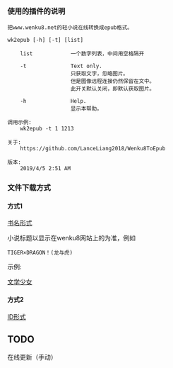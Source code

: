 ### 使用的插件的说明

```
把www.wenku8.net的轻小说在线转换成epub格式。

wk2epub [-h] [-t] [list]

    list            一个数字列表，中间用空格隔开
    
    -t              Text only.
                    只获取文字，忽略图片。
                    但是图像远程连接仍然保留在文中。
                    此开关默认关闭，即默认获取图片。
                    
    -h              Help.
                    显示本帮助。

调用示例:
    wk2epub -t 1 1213

关于:
    https://github.com/LanceLiang2018/Wenku8ToEpub

版本:
    2019/4/5 2:51 AM
```

### 文件下载方式

#### 方式1

[书名形式](https://light-novel-1254016670.cos.ap-guangzhou.myqcloud.com/小说标题.epub)

小说标题以显示在wenku8网站上的为准，例如

    TIGER×DRAGON！(龙与虎)

示例:

[文学少女](https://light-novel-1254016670.cos.ap-guangzhou.myqcloud.com/文学少女.epub)

#### 方式2

[ID形式](https://light-novel-1254016670.cos.ap-guangzhou.myqcloud.com/小说ID.html)

## TODO

在线更新（手动）
